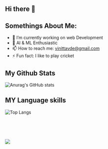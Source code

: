 ## Hi there 👋
## Somethings About Me:

- 🔭 I’m currently working on web Development
- 🌱 AI & ML Enthusiastic
- 📫 How to reach me: vinittavde@gmail.com
- ⚡ Fun fact: I like to play cricket

## My Github Stats
![Anurag's GitHub stats](https://github-readme-stats.vercel.app/api?username=vinit5112&show_icons=true&theme=radical)

## MY Language skills
![Top Langs](https://github-readme-stats.vercel.app/api/top-langs/?username=vinit5112&layout=compact)


<br/>
<br/>
<br/>

![](https://komarev.com/ghpvc/?username=shahdivax)

